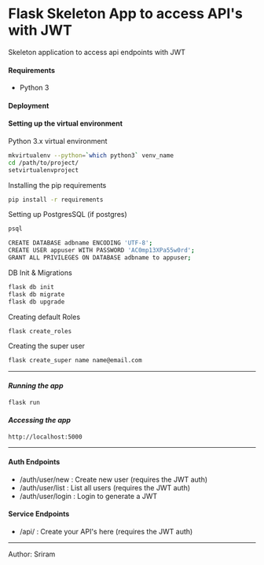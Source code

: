 # Flask Skeleton App to access API's with JWT

Skeleton application to access api endpoints with JWT

#### Requirements
- Python 3

#### Deployment

#### Setting up the virtual environment
Python 3.x virtual environment
```bash
mkvirtualenv --python=`which python3` venv_name
cd /path/to/project/
setvirtualenvproject
```

Installing the pip requirements
```bash
pip install -r requirements
```

Setting up PostgresSQL (if postgres)
```bash
psql

CREATE DATABASE adbname ENCODING 'UTF-8';
CREATE USER appuser WITH PASSWORD 'AC0mp13XPa55w0rd';
GRANT ALL PRIVILEGES ON DATABASE adbname to appuser;
```

DB Init & Migrations
```bash
flask db init
flask db migrate
flask db upgrade
```

Creating default Roles
```bash
flask create_roles
```

Creating the super user
```bash
flask create_super name name@email.com
```
---
#### *Running the app*
```bash
flask run
```

#### *Accessing the app*
```bash
http://localhost:5000
```

---
#### Auth Endpoints
- /auth/user/new : Create new user (requires the JWT auth)
- /auth/user/list : List all users (requires the JWT auth)
- /auth/user/login : Login to generate a JWT

#### Service Endpoints
- /api/ : Create your API's here (requires the JWT auth)

---
Author: Sriram